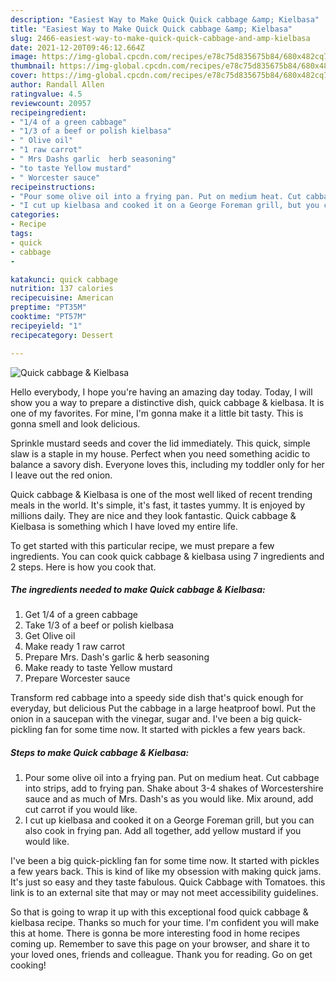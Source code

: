 ```yaml
---
description: "Easiest Way to Make Quick Quick cabbage &amp; Kielbasa"
title: "Easiest Way to Make Quick Quick cabbage &amp; Kielbasa"
slug: 2466-easiest-way-to-make-quick-quick-cabbage-and-amp-kielbasa
date: 2021-12-20T09:46:12.664Z
image: https://img-global.cpcdn.com/recipes/e78c75d835675b84/680x482cq70/quick-cabbage-kielbasa-recipe-main-photo.jpg
thumbnail: https://img-global.cpcdn.com/recipes/e78c75d835675b84/680x482cq70/quick-cabbage-kielbasa-recipe-main-photo.jpg
cover: https://img-global.cpcdn.com/recipes/e78c75d835675b84/680x482cq70/quick-cabbage-kielbasa-recipe-main-photo.jpg
author: Randall Allen
ratingvalue: 4.5
reviewcount: 20957
recipeingredient:
- "1/4 of a green cabbage"
- "1/3 of a beef or polish kielbasa"
- " Olive oil"
- "1 raw carrot"
- " Mrs Dashs garlic  herb seasoning"
- "to taste Yellow mustard"
- " Worcester sauce"
recipeinstructions:
- "Pour some olive oil into a frying pan. Put on medium heat. Cut cabbage into strips, add to frying pan. Shake about 3-4 shakes of Worcestershire sauce and as much of Mrs. Dash's as you would like. Mix around, add cut carrot if you would like."
- "I cut up kielbasa and cooked it on a George Foreman grill, but you can also cook in frying pan. Add all together, add yellow mustard if you would like."
categories:
- Recipe
tags:
- quick
- cabbage
- 

katakunci: quick cabbage  
nutrition: 137 calories
recipecuisine: American
preptime: "PT35M"
cooktime: "PT57M"
recipeyield: "1"
recipecategory: Dessert

---
```



![Quick cabbage & Kielbasa](https://img-global.cpcdn.com/recipes/e78c75d835675b84/680x482cq70/quick-cabbage-kielbasa-recipe-main-photo.jpg)

Hello everybody, I hope you're having an amazing day today. Today, I will show you a way to prepare a distinctive dish, quick cabbage & kielbasa. It is one of my favorites. For mine, I'm gonna make it a little bit tasty. This is gonna smell and look delicious.

Sprinkle mustard seeds and cover the lid immediately. This quick, simple slaw is a staple in my house. Perfect when you need something acidic to balance a savory dish. Everyone loves this, including my toddler only for her I leave out the red onion.

Quick cabbage & Kielbasa is one of the most well liked of recent trending meals in the world. It's simple, it's fast, it tastes yummy. It is enjoyed by millions daily. They are nice and they look fantastic. Quick cabbage & Kielbasa is something which I have loved my entire life.


To get started with this particular recipe, we must prepare a few ingredients. You can cook quick cabbage & kielbasa using 7 ingredients and 2 steps. Here is how you cook that.

<!--inarticleads1-->

##### The ingredients needed to make Quick cabbage & Kielbasa:

1. Get 1/4 of a green cabbage
1. Take 1/3 of a beef or polish kielbasa
1. Get  Olive oil
1. Make ready 1 raw carrot
1. Prepare  Mrs. Dash's garlic & herb seasoning
1. Make ready to taste Yellow mustard
1. Prepare  Worcester sauce


Transform red cabbage into a speedy side dish that's quick enough for everyday, but delicious Put the cabbage in a large heatproof bowl. Put the onion in a saucepan with the vinegar, sugar and. I've been a big quick-pickling fan for some time now. It started with pickles a few years back. 

<!--inarticleads2-->

##### Steps to make Quick cabbage & Kielbasa:

1. Pour some olive oil into a frying pan. Put on medium heat. Cut cabbage into strips, add to frying pan. Shake about 3-4 shakes of Worcestershire sauce and as much of Mrs. Dash's as you would like. Mix around, add cut carrot if you would like.
1. I cut up kielbasa and cooked it on a George Foreman grill, but you can also cook in frying pan. Add all together, add yellow mustard if you would like.


I've been a big quick-pickling fan for some time now. It started with pickles a few years back. This is kind of like my obsession with making quick jams. It's just so easy and they taste fabulous. Quick Cabbage with Tomatoes. this link is to an external site that may or may not meet accessibility guidelines. 

So that is going to wrap it up with this exceptional food quick cabbage & kielbasa recipe. Thanks so much for your time. I'm confident you will make this at home. There is gonna be more interesting food in home recipes coming up. Remember to save this page on your browser, and share it to your loved ones, friends and colleague. Thank you for reading. Go on get cooking!

